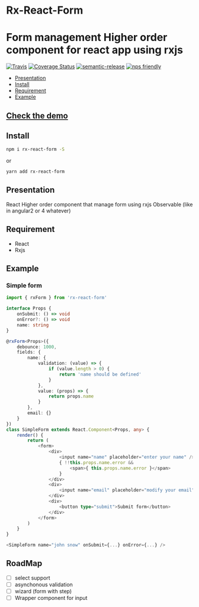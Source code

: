 # Rx-React-Form
# Form management Higher order component for react app using rxjs

[![Travis](https://img.shields.io/travis/rust-lang/rust.svg)]()
[![Coverage Status](https://coveralls.io/repos/github/charjac/react-rx-form/badge.svg)](https://coveralls.io/github/charjac/react-rx-form)
[![semantic-release](https://img.shields.io/badge/%20%20%F0%9F%93%A6%F0%9F%9A%80-semantic--release-e10079.svg)](https://github.com/semantic-release/semantic-release)
[![nps friendly](https://img.shields.io/badge/nps-friendly-blue.svg?style=flat-square)](https://github.com/kentcdodds/nps)

- [Presentation](#presentation)
- [Install](#install)
- [Requirement](#requirement)
- [Example](#example)

## [Check the demo](https://charjac.github.io/react-rx-form/)

## Install
```bash
npm i rx-react-form -S
```
or
```bash
yarn add rx-react-form
```

## Presentation

React Higher order component that manage form using rxjs Observable (like in angular2 or 4 whatever)

## Requirement

 - React
 - Rxjs

## Example

### Simple form
```ts
import { rxForm } from 'rx-react-form'

interface Props {
    onSubmit: () => void
    onError?: () => void
    name: string
}

@rxForm<Props>({
    debounce: 1000,
    fields: {
        name: {
            validation: (value) => {
                if (value.length > 0) {
                    return 'name should be defined'
                }
            },
            value: (props) => {
                return props.name
            }
        },
        email: {}
    }
})
class SimpleForm extends React.Component<Props, any> {
    render() {
        return (
            <form>
                <div>
                    <input name="name" placeholder="enter your name" />
                    { !!this.props.name.error &&
                        <span>{ this.props.name.error }</span>
                    }
                </div>
                <div>
                    <input name="email" placeholder="modify your email" />
                </div>
                <div>
                    <button type="submit">Submit form</button>
                </div>
            </form>
        )
    }
}

<SimpleForm name="john snow" onSubmit={...} onError={...} />
```
## RoadMap

- [ ] select support
- [ ] asynchonous validation
- [ ] wizard (form with step)
- [ ] Wrapper component for input
